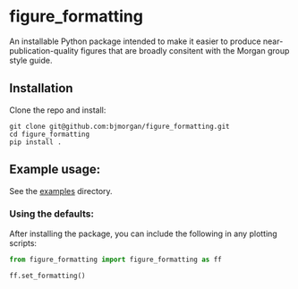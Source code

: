 # figure_formatting

An installable Python package intended to make it easier to produce near-publication-quality figures that are broadly consitent with the Morgan group style guide.

## Installation

Clone the repo and install:
```
git clone git@github.com:bjmorgan/figure_formatting.git
cd figure_formatting
pip install .
```

## Example usage:
See the [examples](./examples) directory.

### Using the defaults:
After installing the package, you can include the following in any plotting scripts:
```python
from figure_formatting import figure_formatting as ff

ff.set_formatting()
```
